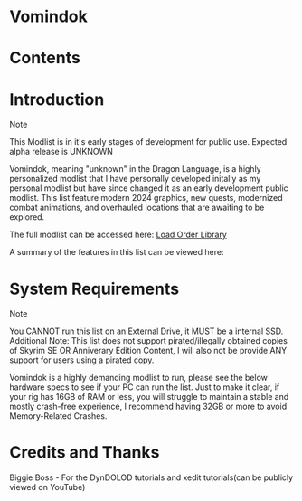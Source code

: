 # Vomindok

# Contents




# Introduction

> [!NOTE]
> This Modlist is in it's early stages of development for public use. Expected alpha release is UNKNOWN

Vomindok, meaning "unknown" in the Dragon Language, is a highly personalized modlist that I have personally developed initally as my personal modlist but have since changed it as an early development public modlist. This list feature modern 2024 graphics, new quests, modernized combat animations, and overhauled locations that are awaiting to be explored.

The full modlist can be accessed here: [Load Order Library](https://loadorderlibrary.com/lists/eldersblood-wip-personal-modlist)

A summary of the features in this list can be viewed here: 



# System Requirements 
> [!NOTE]
> You CANNOT run this list on an External Drive, it MUST be a internal SSD. Additional Note: This list does not support pirated/illegally obtained copies of Skyrim SE OR Anniverary Edition Content, I will also not be provide ANY support for users using a pirated copy.


Vomindok is a highly demanding modlist to run, please see the below hardware specs to see if your PC can run the list. Just to make it clear, if your rig has 16GB of RAM or less, you will struggle to maintain a stable and mostly crash-free experience, I recommend having 32GB or more to avoid Memory-Related Crashes.


# Credits and Thanks

Biggie Boss - For the DynDOLOD tutorials and xedit tutorials(can be publicly viewed on YouTube)

